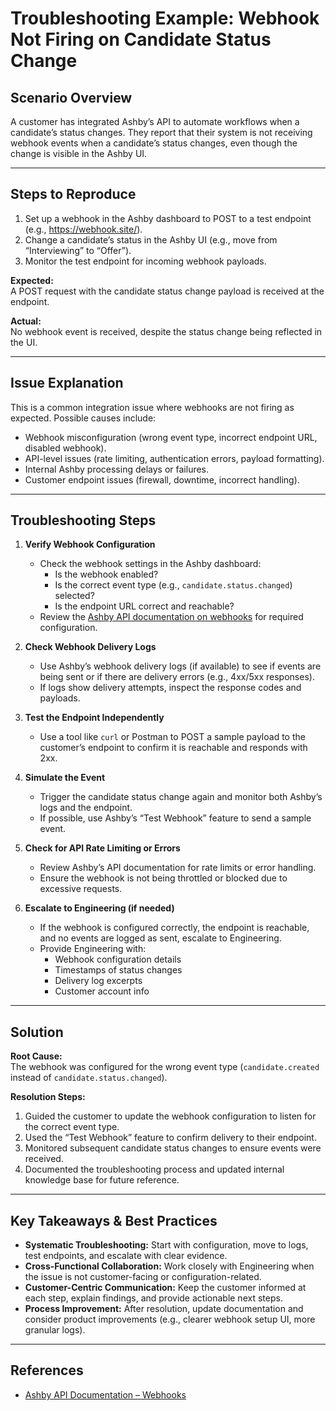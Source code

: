 # Troubleshooting Example: Webhook Not Firing on Candidate Status Change

## Scenario Overview

A customer has integrated Ashby’s API to automate workflows when a candidate’s status changes. They report that their system is not receiving webhook events when a candidate’s status changes, even though the change is visible in the Ashby UI.

---

## Steps to Reproduce

1. Set up a webhook in the Ashby dashboard to POST to a test endpoint (e.g., https://webhook.site/).
2. Change a candidate’s status in the Ashby UI (e.g., move from “Interviewing” to “Offer”).
3. Monitor the test endpoint for incoming webhook payloads.

**Expected:**  
A POST request with the candidate status change payload is received at the endpoint.

**Actual:**  
No webhook event is received, despite the status change being reflected in the UI.

---

## Issue Explanation

This is a common integration issue where webhooks are not firing as expected. Possible causes include:

- Webhook misconfiguration (wrong event type, incorrect endpoint URL, disabled webhook).
- API-level issues (rate limiting, authentication errors, payload formatting).
- Internal Ashby processing delays or failures.
- Customer endpoint issues (firewall, downtime, incorrect handling).

---

## Troubleshooting Steps

1. **Verify Webhook Configuration**
   - Check the webhook settings in the Ashby dashboard:
     - Is the webhook enabled?
     - Is the correct event type (e.g., `candidate.status.changed`) selected?
     - Is the endpoint URL correct and reachable?
   - Review the [Ashby API documentation on webhooks](https://developers.ashbyhq.com/) for required configuration.

2. **Check Webhook Delivery Logs**
   - Use Ashby’s webhook delivery logs (if available) to see if events are being sent or if there are delivery errors (e.g., 4xx/5xx responses).
   - If logs show delivery attempts, inspect the response codes and payloads.

3. **Test the Endpoint Independently**
   - Use a tool like `curl` or Postman to POST a sample payload to the customer’s endpoint to confirm it is reachable and responds with 2xx.

4. **Simulate the Event**
   - Trigger the candidate status change again and monitor both Ashby’s logs and the endpoint.
   - If possible, use Ashby’s “Test Webhook” feature to send a sample event.

5. **Check for API Rate Limiting or Errors**
   - Review Ashby’s API documentation for rate limits or error handling.
   - Ensure the webhook is not being throttled or blocked due to excessive requests.

6. **Escalate to Engineering (if needed)**
   - If the webhook is configured correctly, the endpoint is reachable, and no events are logged as sent, escalate to Engineering.
   - Provide Engineering with:
     - Webhook configuration details
     - Timestamps of status changes
     - Delivery log excerpts
     - Customer account info

---

## Solution

**Root Cause:**  
The webhook was configured for the wrong event type (`candidate.created` instead of `candidate.status.changed`).

**Resolution Steps:**

1. Guided the customer to update the webhook configuration to listen for the correct event type.
2. Used the “Test Webhook” feature to confirm delivery to their endpoint.
3. Monitored subsequent candidate status changes to ensure events were received.
4. Documented the troubleshooting process and updated internal knowledge base for future reference.

---

## Key Takeaways & Best Practices

- **Systematic Troubleshooting:** Start with configuration, move to logs, test endpoints, and escalate with clear evidence.
- **Cross-Functional Collaboration:** Work closely with Engineering when the issue is not customer-facing or configuration-related.
- **Customer-Centric Communication:** Keep the customer informed at each step, explain findings, and provide actionable next steps.
- **Process Improvement:** After resolution, update documentation and consider product improvements (e.g., clearer webhook setup UI, more granular logs).

---

## References

- [Ashby API Documentation – Webhooks](https://developers.ashbyhq.com/)

